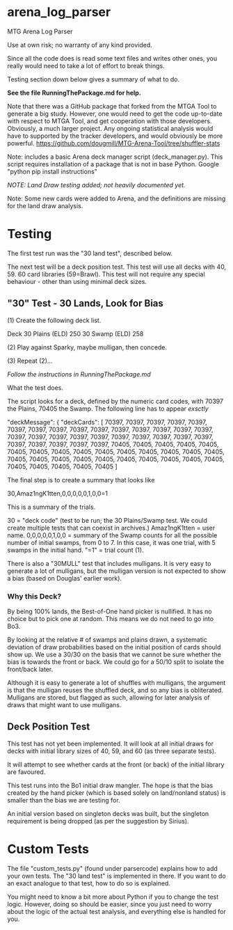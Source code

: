 # arena_log_parser
MTG Arena Log Parser

Use at own risk; no warranty of any kind provided.

Since all the code does is read some text files and writes other ones, you really would need to
take a lot of effort to break things.

Testing section down below gives a summary of what to do.

**See the file RunningThePackage.md for help.**

Note that there was a GitHub package that forked from the MTGA Tool to generate a big study.
However, one would need to get the code up-to-date with respect to MTGA Tool, and get 
cooperation with those developers. Obviously, a much larger project. Any ongoing statistical
analysis would have to supported by the tracker developers, and would obviously be more
powerful.
https://github.com/dougmill/MTG-Arena-Tool/tree/shuffler-stats

Note: includes a basic Arena deck manager script (deck_manager.py). This script requires 
installation of a package that is not in base Python. Google "python pip install instructions"

*NOTE: Land Draw testing added; not heavily documented yet.*

Note: Some new cards were added to Arena, and the definitions are missing for the land draw
analysis.

# Testing

The first test run was the "30 land test", described below.

The next test will be a deck position test. This test will use all decks with 40, 59. 60 card
libraries (59=Brawl). This test will not require any special behaviour - other than using minimal
deck sizes.


## "30" Test - 30 Lands, Look for Bias

(1) Create the following deck list.

Deck
30 Plains (ELD) 250
30 Swamp (ELD) 258

(2) Play against Sparky, maybe mulligan, then concede.

(3) Repeat (2)...

*Follow the instructions in RunningThePackage.md*

What the test does.

The script looks for a deck, defined by the numeric card codes, with 70397 the Plains, 70405 the Swamp.
The following line has to appear *exsctly*

 "deckMessage": { "deckCards": [ 70397, 70397, 70397, 70397, 70397, 70397, 70397, 70397, 70397, 70397, 70397, 70397, 70397, 70397, 70397, 70397, 70397, 70397, 70397, 70397, 70397, 70397, 70397, 70397, 70397, 70397, 70397, 70397, 70397, 70397, 70405, 70405, 70405, 70405, 70405, 70405, 70405, 70405, 70405, 70405, 70405, 70405, 70405, 70405, 70405, 70405, 70405, 70405, 70405, 70405, 70405, 70405, 70405, 70405, 70405, 70405, 70405, 70405, 70405, 70405 ]


The final step is to create a summary that looks like

30,Amaz1ngK1tten,0,0,0,0,0,1,0,0=1

This is a summary of the trials.

30 = "deck code" (test to be run; the 30 Plains/Swamp test. We could create multiple tests that can coexist in archives.)
Amaz1ngK1tten = user name.
0,0,0,0,0,1,0,0 = summary of the Swamp counts for all the possible number of initial swamps, from 0 to 7. In this case,
it was one trial, with 5 swamps in the initial hand.
"=1" = trial count (1).

There is also a "30MULL" test that includes mulligans. It is very easy to generate a lot 
of mulligans, but the mulligan version is not expected to show a bias (based on Douglas' earlier
work). 

### Why this Deck?

By being 100% lands, the Best-of-One hand picker is nullified. It has no choice but to pick one at random. This means
we do not need to go into Bo3.

By looking at the relative # of swamps and plains drawn, a systematic deviation of draw probabilities based on the
initial position of cards should show up. We use a 30/30 on the basis that we cannot be sure whether the bias is towards
the front or back. We could go for a 50/10 split to isolate the front/back later.

Although it is easy to generate a lot of shuffles with mulligans, the argument is that the mulligan reuses the shuffled
deck, and so any bias is obliterated. Mulligans are stored, but flagged as such, allowing for later analysis of draws
that might want to use mulligans.

## Deck Position Test

This test has not yet been implemented. It will look at all initial draws for decks with
initial library sizes of 40, 59, and 60 (as three separate tests).

It will attempt to see whether cards at the front (or back) of the initial library are 
favoured.

This test runs into the Bo1 initial draw mangler. The hope is that the bias created by the
hand picker (which is based solely on land/nonland status) is smaller than the bias we are 
testing for.

An initial version based on singleton decks was built, but the singleton requirement is being
dropped (as per the suggestion by Sirius).

# Custom Tests

The file "custom_tests.py" (found under parsercode) explains how to add your own tests.
The "30 land test" is implemented in there. If you want to do an exact analogue to that 
test, how to do so is explained.

You might need to know a bit more about Python if you to change the test logic. However, 
doing so should be easier, since you just need to worry about the logic of the actual test
analysis, and everything else is handled for you.